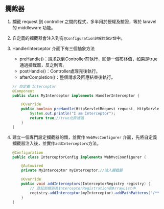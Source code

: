 ## 攔截器
1. 攔截 request 到 controller 之間的程式，多半用於授權及驗證，等於 laravel 的 middleware 功能。

2. 自定義的攔截器會注入到有`@Configuration註解的設定類`中。


3. HandlerInterceptor 介面下有三個抽象方法

    * preHandle()：請求送到Controller前執行，回傳一個布林值，如果是true通過攔截器，反之則否。
    * postHandle()：Controller處理完後執行。
    * afterCompletion()：整個請求及回應結束後執行。

    ```java
    // 自定義 Interceptor
    @Component
    public class MyInterceptor implements HandlerInterceptor {

        @Override
        public boolean preHandle(HttpServletRequest request, HttpServletResponse response, Object handler) throws Exception {
            System.out.println("I am Interceptor");
            return true;//true允許通過
        }
    }
    ```

4. 建立一個專門設定攔截器的類，並實作 `WebMvcConfigurer` 介面，先將自定義攔截器注入後，並實作`addInterceptors`方法。

    ```java
    @Configuration
    public class InterceptorConfig implements WebMvcCoonfigurer {

        @Autowired
        private MyInterceptor myInterceptor;//注入攔截器

        @Override
        public void addInterceptors(InterceptorRegistry registry) {
            // 登記到類別為InterceptorRegistration的ArrayList中
            registry.addInterceptor(myInterceptor).addPathPatterns("/**");
        }
    }
    ```